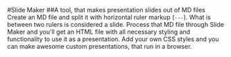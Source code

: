#Slide Maker
##A tool, that makes presentation slides out of MD files
Create an MD file and split it with horizontal ruler markup (`---`). What is between two rulers is considered a slide. Process that MD file through Slide Maker and you'll get an HTML file with all necessary styling and functionality to use it as a presentation. Add your own CSS styles and you can make awesome custom presentations, that run in a browser.
